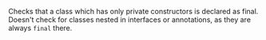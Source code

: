 Checks that a class which has only private constructors is declared
as final. Doesn't check for classes nested in interfaces
or annotations, as they are always `final` there.
